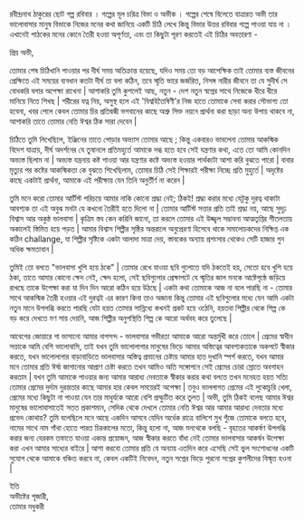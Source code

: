 রবীন্দ্রনাথ ঠাকুরের ছোট গল্প রবিবার । গল্পের  মূল চরিত্র বিভা ও অভীক । গল্পের শেষে বিলেতে যাত্রারত অভী তার ভালোবাসার মানুষ বিভাকে নিজের মনের কথা জানিয়ে একটি চিঠি লেখে কিন্তু বিভার উত্তর রবিবার গল্পে পাওয়া যায় না । এখানেই পাঠকের মনের কোনে তৈরী হওয়া অপূর্ণতা, এবং তা কিছুটা পূরণ করতেই এই চিঠির অবতারণা -
<!--more-->

প্রিয় অভী,

তোমার শেষ চিঠিখানি পাওয়ার পর দীর্ঘ সময় অতিক্রান্ত হয়েছে, যদিও সময় তো বড় আপেক্ষিক তাই তোমার ব্যস্ত জীবনের প্রেক্ষিতে এই সময়ের ব্যবধান কতটা দীর্ঘ তা বলা কঠিন, তবে স্মৃতি ভারে জর্জরিত, নিসঙ্গ নারীর জীবনে তা যে সুদীর্ঘ সে বোধকরি বলার অপেক্ষা রাখেনা | আশাকরি তুমি কুশলেই আছ, নতুন  - দেশ নতুন স্বপ্নের সাথে নিজেকে ধীরে ধীরে মানিয়ে নিতে শিখছ | শরীরের যত্ন নিয়, অসুস্থ হলে এই 'বিশ্বহিতৈষিণী'র নিজ হাতে  তোমাকে সেবা করার সৌভাগ্য তো হবেনা, খবর পেলে কেবল তোমার চির প্রতিদ্বন্ধী ভগবানের কাছে অশ্রু সিক্ত নয়নে প্রার্থনা করা ছাড়া অন্য উপায় থাকবে না, আশাকরি তাতে তোমার নেতি ঈশ্বর ঠিক সারা দেবেন |

চিঠিতে তুমি লিখেছিলে, ইঞ্জিনের তাতে পোড়ার অভ্যাস তোমার আছে ; কিন্তু একবারও ভাবলেনা তোমার আকস্মিক বিদেশ যাত্রায়, দীর্ঘ অদর্শনের যে তুষানলে প্রতিমহুর্তে আমাকে দগ্ধ হতে হবে সেই যন্ত্রণার কথা, এতে তো আমি কোনদিন অভ্যস্ত ছিলাম না | অভ্যস্ত যন্ত্রনায় কষ্ট পাওয়া আর যন্ত্রণার কষ্টে অভ্যস্ত হওয়ার পার্থক্যটা আশা করি বুঝতে পারো | বাবার মৃত্যুর পর কষ্টের আকস্মিকতা কে বুঝতে শিখেছিলাম, তোমার চিঠি  সেই শিক্ষারই পরীক্ষা নিচ্ছে প্রতি মুহুর্তে | অদৃষ্টের কাছে একটাই প্রার্থনা, আমাকে এই পরীক্ষায় যেন তিনি অনুর্তীর্ণ না করেন |

তুমি মনে করো তোমার আর্টিস্ট পরিচয়ে আমার নাকি কোনো শ্রদ্ধা নেই; ঠিকই! শ্রদ্ধা করার মধ্যে যেটুকু দুরত্ব থাকাটা আবশ্যক তা এই অবুঝ মনটা যে কখনো তৈরীই হতে দিলো না | তোমার আর্টিস্ট সত্তার প্রতি তাই শ্রদ্ধা নয়, আছে সুদৃঢ় বিশ্বাস আর অকুন্ঠ ভালবাসা | কৃত্রিম স্তব কেন করিনি জানো, তা করলে তোমার এই উজ্জ্বল সম্ভাবনা আত্মতৃপ্তির শীতলতায় অকালেই স্তিমিত হয়ে পড়ত | আমার বিশ্বাস শিল্পীর সৃষ্ঠির অন্তরালে অনুপ্রেরণা হিসেবে থাকে সমালোচকদের নিক্ষিপ্ত এক কঠিন challange, যা শিল্পীর সৃষ্টিকে একটা আলাদা মাত্রা দেয়, স্তাবকের অন্যায় প্রশংসার থেকেও সেটি হাজার গুন অধিক ক্ষমতাবান |

তুমিই তো বলতে "ভালবাসা খুশি হয়ে ঠকে" |  তোমার রেখে যাওয়া ছবি গুলোতে যদি ঠকতেই হয়, সেতো হবে খুশি হয়ে ঠকা, তাতে আমার কোনো ক্ষেদ নেই, ক্ষেদ হলো, সেই ছবিগুলোর প্রেক্ষাপটে যে স্মৃতির জাল মনকে আষ্টেপৃষ্ঠে জড়িয়ে রাখছে তাকে উপেক্ষা করা যা দিন দিন আরো কঠিন হয়ে উঠছে | একটা কথা তোমাকে আজ না বলে পারছি না - তোমার সাথে আকস্মিক তৈরী হওয়ার এই দুরত্বই এর কারণ কিনা তাও অজানা কিন্তু তোমার এই ছবিগুলোর মধ্যে যেন আমি একটা নতুন মানে উপলব্ধি করতে পারছি যেটা হয়ত তোমার সান্নিধ্যে কখনই প্রকট হয়ে ওঠেনি, হয়তবা শিল্পীর থেকে শিল্প কে বড় করে দেখতে মণ সায় দেয়নি, আজ শিল্পীর অনুপস্থিতি শিল্প কে আরো অর্থবহ করে তুলেছে |

আবেগের জোয়ারে গা ভাসানো আমার নাপসন্দ - ভালবাসার গভীরতা আমাকে আরো অন্তর্মুখী করে তোলে | প্রেমের স্বাধীন সত্তাকে আমি বেশি ভালোবাসি, তাই যখন তুমি ভালোলাগার মানুষের ভিড়ে আমার অস্তিত্বের আবশ্যকতাকে অকপটে স্বীকার করতে, যখন ভালোলাগার বাড়াবাড়িতে ভালবাসার অস্তিত্ব প্রমানের চেষ্টায় আমার হাত দুখানি স্পর্শ করতে, যখন আমার মনে তোমার প্রতি ঈর্ষা জাগানোর আপ্রাণ চেষ্টা করতে তখন আমিও অতি সঙ্গোপনে সেই প্রেমের চোরা স্রোতে অবগাহন করতাম | যখন তুমি আমাকে পাওয়ার জন্য আমার আরাধ্য দেবতাকে স্বীকার করার কথা বলতে  তখন মনেহত হয়ত সত্যি তোমার প্রেমের দুর্দাম দুরন্ততার কাছে আমার হার কেবল সময়েরই অপেক্ষা | তবুও ভাললাগত প্রেমের এই লুকোচুরি খেলা, প্রেমের মধ্যে কিছুটা না পাওয়া যেন তার মাধুর্যকে আরো বেশি প্রস্ফুটিত করে তুলত | অভী, তুমি ঠিকই বলেছ আমার ঈশ্বর মানুষের ভালোবাসাতেই সতত প্রকাশমান, সেদিক থেকে দেখলে তোমার নেতি ঈশ্বর আর আমার আরাধ্য দেবতার মধ্যে প্রভেদ কোথায়?  তুমি বলেছিলে মনে আছে একদিন আসবে যেদিন অর্ধেক রাত্রে বালিশে মুখ গুঁজে তোমাকে বলতে হবে, নামের সাথে নাম গাঁথা হোতে পারত চিরকালের মতো, কিন্তু হলো না, আজ মনথেকে বলছি - বৃহতের আকর্ষণ উপলব্ধি করার জন্য যেরকম তফাতে যাওয়া একান্ত প্রয়োজন, আজ স্বীকার করতে বাঁধা নেই তোমার ভালবাসার আকর্ষন উপেক্ষা করা  এখন আমার সাধ্যের বাইরে | আশা করবো তোমার প্রতি যে অন্যায় এতদিন করে এসেছি সেই ভুল সংশোধনের একটি সুযোগ থেকে আমাকে বঞ্চিত করবে না, কেবল একটিই নিবেদন, নতুন সপ্নের ভিড়ে পুরনো সপ্নের কুশলীদের বিস্মৃত হওনা |

ইতি <br>
অভীষ্টের পূজারী,<br>
তোমার মধুকরী <br>
